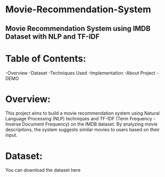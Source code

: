 # Movie-Recommendation-System
Movie Recommendation System using IMDB Dataset with NLP and TF-IDF
---------------------------------------------------------------------------------
# Table of Contents:
-Overview
-Dataset
-Techniques Used
-Implementation
-About Project
-DEMO


# Overview:
This project aims to build a movie recommendation system using Natural Language Processing (NLP) techniques and TF-IDF (Term Frequency -Inverse Document Frequency) on the IMDB dataset. By analyzing movie descripitons, the system suggests similar movies to users based on their input.

# Dataset:
You can download the dataset here
